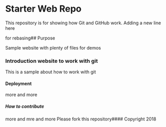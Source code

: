 # Starter Web Repo

This repository is for showing how Git and GitHub work. Adding a new line here

 for rebasing## Purpose

Sample website with plenty of files for demos
### Introduction website to work with git
This is a sample about how to work with git
#### Deployment
more and more
##### How to contribute
more and mre and more
 Please fork this repository#### Copyright
2018
